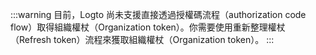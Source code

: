 :::warning
目前，Logto 尚未支援直接透過授權碼流程（authorization code flow）取得組織權杖（Organization token）。你需要使用重新整理權杖（Refresh token）流程來獲取組織權杖（Organization token）。
:::